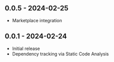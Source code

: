 

## 0.0.5 - 2024-02-25
* Marketplace integration


## 0.0.1 - 2024-02-24
* Initial release
* Dependency tracking via Static Code Analysis
